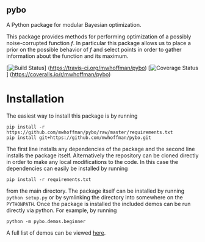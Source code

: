 pybo
----

A Python package for modular Bayesian optimization.

This package provides methods for performing optimization of a possibly
noise-corrupted function *f*. In particular this package allows us to place
a prior on the possible behavior of *f* and select points in order to gather
information about the function and its maximum.

[![Build Status](https://travis-ci.org/mwhoffman/pybo.svg)]
(https://travis-ci.org/mwhoffman/pybo)
[![Coverage Status](https://coveralls.io/repos/mwhoffman/pybo/badge.png)]
(https://coveralls.io/r/mwhoffman/pybo)

Installation
============

The easiest way to install this package is by running

    pip install -r https://github.com/mwhoffman/pybo/raw/master/requirements.txt
    pip install git+https://github.com/mwhoffman/pybo.git

The first line installs any dependencies of the package and the second line
installs the package itself. Alternatively the repository can be cloned directly
in order to make any local modifications to the code. In this case the
dependencies can easily be installed by running

    pip install -r requirements.txt

from the main directory. The package itself can be installed by running `python
setup.py` or by symlinking the directory into somewhere on the `PYTHONPATH`.
Once the package is installed the included demos can be run directly via python.
For example, by running

    python -m pybo.demos.beginner

A full list of demos can be viewed [here](pybo/demos).
